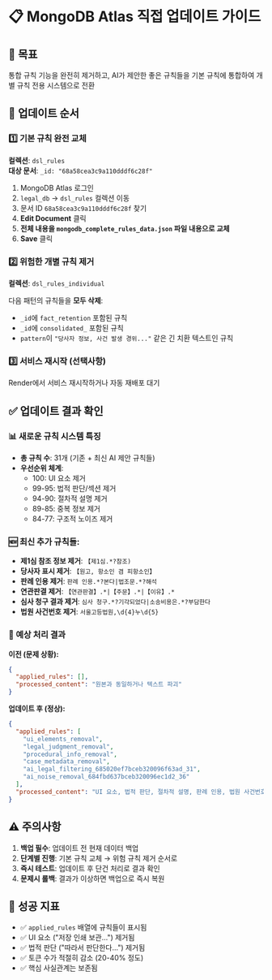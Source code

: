 # 📋 MongoDB Atlas 직접 업데이트 가이드

## 🎯 목표
통합 규칙 기능을 완전히 제거하고, AI가 제안한 좋은 규칙들을 기본 규칙에 통합하여 개별 규칙 전용 시스템으로 전환

## 📝 업데이트 순서

### 1️⃣ 기본 규칙 완전 교체

**컬렉션**: `dsl_rules`  
**대상 문서**: `_id: "68a58cea3c9a110dddf6c28f"`

1. MongoDB Atlas 로그인
2. `legal_db` → `dsl_rules` 컬렉션 이동
3. 문서 ID `68a58cea3c9a110dddf6c28f` 찾기
4. **Edit Document** 클릭
5. **전체 내용을 `mongodb_complete_rules_data.json` 파일 내용으로 교체**
6. **Save** 클릭

### 2️⃣ 위험한 개별 규칙 제거

**컬렉션**: `dsl_rules_individual`

다음 패턴의 규칙들을 **모두 삭제**:
- `_id`에 `fact_retention` 포함된 규칙
- `_id`에 `consolidated_` 포함된 규칙  
- `pattern`이 `"당사자 정보, 사건 발생 경위..."` 같은 긴 치환 텍스트인 규칙

### 3️⃣ 서비스 재시작 (선택사항)

Render에서 서비스 재시작하거나 자동 재배포 대기

## ✅ 업데이트 결과 확인

### 📊 새로운 규칙 시스템 특징

- **총 규칙 수**: 31개 (기존 + 최신 AI 제안 규칙들)
- **우선순위 체계**:
  - 100: UI 요소 제거
  - 99-95: 법적 판단/섹션 제거  
  - 94-90: 절차적 설명 제거
  - 89-85: 중복 정보 제거
  - 84-77: 구조적 노이즈 제거

### 🆕 **최신 추가 규칙들**:
- **제1심 참조 정보 제거**: `【제1심.*?참조)`
- **당사자 표시 제거**: `【원고, 항소인 겸 피항소인】`
- **판례 인용 제거**: `판례 인용.*?본다|법조문.*?해석`
- **연관판결 제거**: `【연관판결】.*|【주문】.*|【이유】.*`
- **심사 청구 결과 제거**: `심사 청구.*?기각되었다|소송비용은.*?부담한다`
- **법원 사건번호 제거**: `서울고등법원,\d{4}누\d{5}`

### 🎯 예상 처리 결과

**이전 (문제 상황):**
```json
{
  "applied_rules": [],
  "processed_content": "원본과 동일하거나 텍스트 파괴"
}
```

**업데이트 후 (정상):**
```json
{
  "applied_rules": [
    "ui_elements_removal",
    "legal_judgment_removal", 
    "procedural_info_removal",
    "case_metadata_removal",
    "ai_legal_filtering_685020ef7bceb320096f63ad_31",
    "ai_noise_removal_684fbd637bceb320096ec1d2_36"
  ],
  "processed_content": "UI 요소, 법적 판단, 절차적 설명, 판례 인용, 법원 사건번호가 제거된 깔끔한 사실관계"
}
```

## ⚠️ 주의사항

1. **백업 필수**: 업데이트 전 현재 데이터 백업
2. **단계별 진행**: 기본 규칙 교체 → 위험 규칙 제거 순서로
3. **즉시 테스트**: 업데이트 후 단건 처리로 결과 확인
4. **문제시 롤백**: 결과가 이상하면 백업으로 즉시 복원

## 🚀 성공 지표

- ✅ `applied_rules` 배열에 규칙들이 표시됨
- ✅ UI 요소 ("저장 인쇄 보관...") 제거됨
- ✅ 법적 판단 ("따라서 판단한다...") 제거됨  
- ✅ 토큰 수가 적절히 감소 (20-40% 정도)
- ✅ 핵심 사실관계는 보존됨
